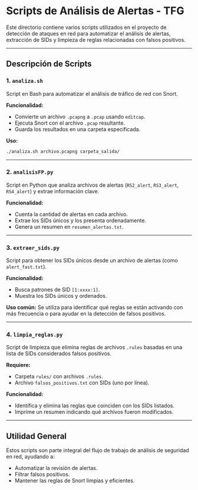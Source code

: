 # Scripts de Análisis de Alertas - TFG

Este directorio contiene varios scripts utilizados en el proyecto de detección de ataques en red para automatizar el análisis de alertas, extracción de SIDs y limpieza de reglas relacionadas con falsos positivos.

---

## Descripción de Scripts

### 1. `analiza.sh`
Script en Bash para automatizar el análisis de tráfico de red con Snort.

**Funcionalidad:**
- Convierte un archivo `.pcapng` a `.pcap` usando `editcap`.
- Ejecuta Snort con el archivo `.pcap` resultante.
- Guarda los resultados en una carpeta especificada.

**Uso:**
```bash
./analiza.sh archivo.pcapng carpeta_salida/
```

---

### 2. `analisisFP.py`
Script en Python que analiza archivos de alertas (`RS2_alert`, `RS3_alert`, `RS4_alert`) y extrae información clave.

**Funcionalidad:**
- Cuenta la cantidad de alertas en cada archivo.
- Extrae los SIDs únicos y los presenta ordenadamente.
- Genera un resumen en `resumen_alertas.txt`.

---

### 3. `extraer_sids.py`
Script para obtener los SIDs únicos desde un archivo de alertas (como `alert_fast.txt`).

**Funcionalidad:**
- Busca patrones de SID `[1:xxxx:1]`.
- Muestra los SIDs únicos y ordenados.

**Uso común:**
Se utiliza para identificar qué reglas se están activando con más frecuencia o para ayudar en la detección de falsos positivos.

---

### 4. `limpia_reglas.py`
Script de limpieza que elimina reglas de archivos `.rules` basadas en una lista de SIDs considerados falsos positivos.

**Requiere:**
- Carpeta `rules/` con archivos `.rules`.
- Archivo `falsos_positivos.txt` con SIDs (uno por línea).

**Funcionalidad:**
- Identifica y elimina las reglas que coinciden con los SIDs listados.
- Imprime un resumen indicando qué archivos fueron modificados.

---

## Utilidad General

Estos scripts son parte integral del flujo de trabajo de análisis de seguridad en red, ayudando a:
- Automatizar la revisión de alertas.
- Filtrar falsos positivos.
- Mantener las reglas de Snort limpias y eficientes.